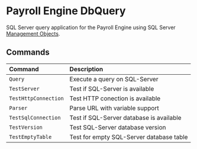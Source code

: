 <h1>Payroll Engine DbQuery</h1>

SQL Server query application for the Payroll Engine using SQL Server [Management Objects](https://learn.microsoft.com/en-us/sql/relational-databases/server-management-objects-smo/overview-smo?view=sql-server-ver16).

## Commands
| Command                 | Description                                      |
|:--|:--|
| `Query`                 | Execute a query on SQL-Server                    |
| `TestServer`            | Test if SQL-Server is available                  |
| `TestHttpConnection`    | Test HTTP conection is available                 |
| `Parser`                | Parse URL with variable support                  |
| `TestSqlConnection`     | Test if SQL-Server database is available         |
| `TestVersion`           | Test SQL-Server database version                 |
| `TestEmptyTable`        | Test for empty SQL-Server database table         |
